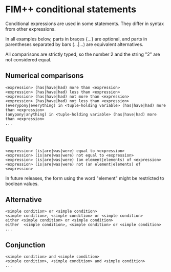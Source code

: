 FIM++ conditional statements
=========================

Conditional expressions are used in some statements. They differ in syntax from other expressions.

In all examples below, parts in braces {...} are optional, and parts in parentheses separated by bars (...|...) are equivalent alternatives.

All comparisons are strictly typed, so the number 2 and the string "2" are not considered equal.

Numerical comparisons
-------------------

    <expression> (has|have|had) more than <expression>
    <expression> (has|have|had) less than <expression>
    <expression> (has|have|had) not more than <expression>
    <expression> (has|have|had) not less than <expression>
    (everypony|everything) in <tuple-holding variable> (has|have|had) more than <expression>
    (anypony|anything) in <tuple-holding variable> (has|have|had) more than <expression>
    ...

Equality
-------

    <expression> (is|are|was|were) equal to <expression>
    <expression> (is|are|was|were) not equal to <expression>
    <expression> (is|are|was|were) (an element|elements) of <expression>
    <expression> (is|are|was|were) not (an element|elements) of <expression>

In future releases, the form using the word "element" might be restricted to boolean values.

Alternative
----------

    <simple condition> or <simple condition>
    <simple condition>, <simple condition> or <simple condition>
    either <simple condition> or <simple condition>
    either  <simple condition>, <simple condition> or <simple condition>
    ...
    
Conjunction
----------

    <simple condition> and <simple condition>
    <simple condition>, <simple condition> and <simple condition>
    ...
